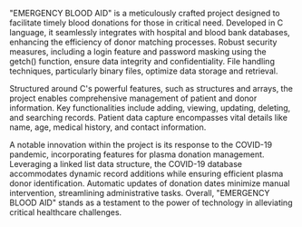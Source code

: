 "EMERGENCY BLOOD AID" is a meticulously crafted project designed to facilitate timely blood donations for those in critical need. Developed in C language, it seamlessly integrates with hospital and blood bank databases, enhancing the efficiency of donor matching processes. Robust security measures, including a login feature and password masking using the getch() function, ensure data integrity and confidentiality. File handling techniques, particularly binary files, optimize data storage and retrieval.

Structured around C's powerful features, such as structures and arrays, the project enables comprehensive management of patient and donor information. Key functionalities include adding, viewing, updating, deleting, and searching records. Patient data capture encompasses vital details like name, age, medical history, and contact information.

A notable innovation within the project is its response to the COVID-19 pandemic, incorporating features for plasma donation management. Leveraging a linked list data structure, the COVID-19 database accommodates dynamic record additions while ensuring efficient plasma donor identification. Automatic updates of donation dates minimize manual intervention, streamlining administrative tasks. Overall, "EMERGENCY BLOOD AID" stands as a testament to the power of technology in alleviating critical healthcare challenges.
